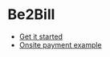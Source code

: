 # Be2Bill

* [Get it started](get-it-started.md)
* [Onsite payment example](onsite-payment-example.md)